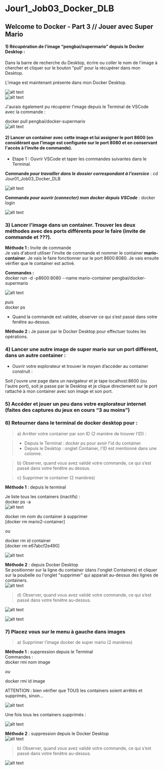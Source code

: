 # Jour1_Job03_Docker_DLB
Welcome to Docker - Part 3 // Jouer avec Super Mario
--------------------------------------------
#### **1)** Récupération de l'image “pengbai/supermario” depuis le Docker Desktop :    

Dans la barre de recherche du Desktop, écrire ou coller le nom de l'image à chercher et cliquer sur le bouton "pull" pour la récupérer dans mon Desktop.  

L'image est maintenant présente dans mon Docker Desktop.  

![alt text](Screenshots/job03_search_mario_pengbai_docker_step01.png)  
![alt text](Screenshots/job03_search_mario_pengbai_docker_step02.png)  

J'aurais également pu récupérer l'image depuis le Terminal de VSCode avec la commande :  

docker pull pengbai/docker-supermario  
![alt text](Screenshots/Job03_pull_image_8600.PNG)  



#### **2)** Lancer un container avec cette image et lui assigner le port 8600 (en considérant que l’image est configurée sur le port 8080 et en conservant l'accès à l’invite de commande).  

* Etape 1 : Ouvrir VSCode et taper les commandes suivantes dans le Terminal.  

__Commande *pour travailler dans le dossier correspondant à l'exercice*__ :
cd Jour01_Job03_Docker_DLB  

![alt text](Screenshots/job03_pointer_workng_fldr_vsc_step03.PNG)


__Commande *pour ouvrir (connecter) mon docker depuis VSCode*__ : 
docker login  

![alt text](Screenshots/job03_docker_login_vsc_step04.PNG)

### **3)**  Lancer l'image dans un container. Trouver les deux méthodes **avec des ports différents** pour le faire (invite de commande et ???). 

**Méthode 1 :**  Invite de commande    
Je vais d'abord utiliser l'invite de commande et nommer le container **mario-container**. Je vais le faire fonctionner sur le port 8600:8080.
Je vais ensuite vérifier que le container est activé. 

**Commandes :**    
docker run -d -p8600:8080 --name mario-container pengbai/docker-supermario  

![alt text](Screenshots/Job03_run_img_and_container.PNG)

*puis*  
docker ps  


* Quand la commande est validée, observer ce qui s’est passé dans votre fenêtre au-dessus.  


**Méthode 2 :** 
Je passe par le Docker Desktop pour effectuer toutes les opérations.




### **4)** Lancer une autre image de super mario sur un port différent, dans un autre container :  


* Ouvrir votre explorateur et trouver le moyen d’accéder au container construit :  

Soit j'ouvre une page dans un navigateur et je tape localhost:8600 (ou l'autre port), soit je passe par le Desktop et je clique directement sur le port rattaché à mon container avec son image et son port.

### **5)** Accéder et jouer un peu dans votre explorateur internet (faites des captures du jeux en cours “3 au moins”)


### **6)** Retourner dans le terminal de docker desktop pour :

>a) Arrêter votre container par son ID (2 manière de trouver l’ID) :  

> * Depuis le Terminal : docker ps pour avoir l'id du container.  
> * Depuis le Desktop :  onglet Container, l'ID est mentionné dans une colonne. 

>b) Observer, quand vous avez validé votre commande, ce qui s’est passé dans votre fenêtre au dessus.

>c) Supprimer le container (2 manières)  

**Méthode 1** : depuis le terminal  

Je liste tous les containers (inactifs) :  
docker ps -a  
![alt text](Screenshots/Job03_liste_containers_inactifs.PNG)

docker rm nom du container à supprimer  
[docker rm mario2-container]

*ou*

docker rm id container  
[docker rm e67abcf2e490]

![alt text](Screenshots/Job03_xxcontainer_terminal_way1.PNG)


**Méthode 2** : depuis Docker Desktop  
Se positionner sur la ligne du container (dans l'onglet Containers) et cliquer sur la poubelle ou l'onglet "supprimer" qui apparait au-dessus des lignes de containers.  
![alt text](Screenshots/Job03_xxcontainer_desktop_way2.PNG)  


>d) Observer, quand vous avez validé votre commande, ce qui s’est passé dans votre fenêtre au-dessus.  

![alt text](Screenshots/Job03_xxcontainer_terminal_way1.PNG)  

![alt text](Screenshots/Job03_xxcontainer_desktop_way2_done.PNG)



### **7)** Placez vous sur le menu à gauche dans images  

> a) Supprimer l’image docker de super mario (2 manières)  

**Méthode 1** : suppression depuis le Terminal  
Commandes :  
docker rmi nom image 

*ou*  

docker rmi id image

ATTENTION : bien vérifier que TOUS les containers soient arrêtés et supprimés, sinon...  

![alt text](Screenshots/Job03_xximage_terminal_way1_error.PNG)

Une fois tous les containers supprimés :   

![alt text](Screenshots/Job03_xximage_terminal_way1_success.PNG)  



**Méthode 2** : suppression depuis le Docker Desktop  
![alt text](Screenshots/Job03_xximage_desktop_way2.PNG)

>b) Observer, quand vous avez validé votre commande, ce qui s’est passé dans votre fenêtre au-dessus.  

![alt text](Screenshots/Job03_xximage_desktop_way2_success.PNG)

